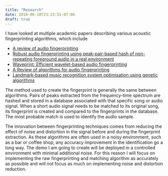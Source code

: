```yaml
---
title: "Research"
date: 2018-06-10T23:23:51-07:00
draft: true
---
```


I have looked at multiple academic papers describing various acoustic fingerprinting algorithms, which include

-   [A review of audio fingerprinting](http://www.music.mcgill.ca/~ich/classes/mumt621_09/fingerprinting/cano05review.pdf)
-   [Robust audio fingerprinting using peak-pair-based hash of non-repeating foreground audio in a real environment](https://link-springer-com.ezproxy.library.uvic.ca/article/10.1007%252Fs10586-015-0523-z)
-   [Waveprint: Efficient wavelet-based audio fingerprinting](https://www-sciencedirect-com.ezproxy.library.uvic.ca/science/article/pii/S0031320308001702)
-   [A Review of algorithms for audio fingerprinting](https://ieeexplore-ieee-org.ezproxy.library.uvic.ca/stamp/stamp.jsp?tp=&arnumber=1203274)
-   [Landmark-based music recognition system optimisation using genetic algorithms](https://link-springer-com.ezproxy.library.uvic.ca/article/10.1007%252Fs11042-015-2963-0)

The method used to create the fingerprint is generally the same between algorithms. Pairs of peaks extracted from the frequency-time spectrum are hashed and stored in a database associated with that specific song or audio signal. When a short audio signal needs to be matched to its original song, its fingerprint is created and compared to the fingerprints in the database. The most probable match is used to identify the audio sample.

The innovation between fingerprinting techniques comes from reducing the effect of noise and distortion in the signal before and during the fingerprint extraction. As these algorithms are often used in a noisy environment, such as a bar or coffee shop, any accuracy improvement in the identification go a long way. The demo I am going to create will be deployed in a controlled environment with minimal additional noise. For this reason I will focus on implementing the raw fingerprinting and matching algorithm as accurately as possible and will not focus as much on implementing noise and distortion reduction.
